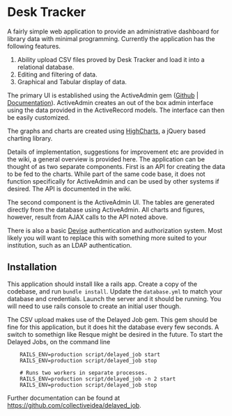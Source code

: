 # Desk Tracker

A fairly simple web application to provide an administrative dashboard for library data with minimal programming. Currently the application
has the following features.

1. Ability upload CSV files proved by Desk Tracker and load it into a relational database.
2. Editing and filtering of data.
3. Graphical and Tabular display of data.

The primary UI is established using the ActiveAdmin gem ([Github](https://github.com/activeadmin/activeadmin) | 
[Documentation](http://activeadmin.info/)). ActiveAdmin creates an out of the box admin interface using the data
provided in the ActiveRecord models. The interface can then be easily customized.

The graphs and charts are created using [HighCharts](http://www.highcharts.com/), a jQuery based charting library.

Details of implementation, suggestions for improvement etc are provided in the wiki, a general overview is provided here. The application
can be thought of as two separate components. First is an API for creating the data to be fed to the charts. While part of the same code 
base, it does not function specifically for ActiveAdmin and can be used by other systems if desired. The API is documented in the wiki.

The second component is the ActiveAdmin UI. The tables are generated directly from the database using ActiveAdmin. All charts and figures,
however, result from AJAX calls to the API noted above. 

There is also a basic [Devise](https://github.com/plataformatec/devise) authentication and authorization system. Most likely you will
want to replace this with something more suited to your institution, such as an LDAP authentication.

## Installation
This application should install like a rails app. Create a copy of the codebase, and run ```bundle install```. Update 
the ```database.yml``` to match your database and credentials. Launch the server and it should be running. You will need to use 
rails console to create an initial user though.

The CSV upload makes use of the Delayed Job gem. This gem should be fine for this application, but it does hit the database every few seconds. A switch to somethign like Resque might be desired in the future. To start the Delayed Jobs, on the command line

```
    RAILS_ENV=production script/delayed_job start
    RAILS_ENV=production script/delayed_job stop

    # Runs two workers in separate processes.
    RAILS_ENV=production script/delayed_job -n 2 start
    RAILS_ENV=production script/delayed_job stop
```

Further documentation can be found at https://github.com/collectiveidea/delayed_job.
